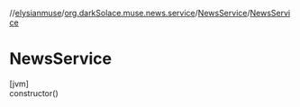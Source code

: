 //[elysianmuse](../../../index.md)/[org.darkSolace.muse.news.service](../index.md)/[NewsService](index.md)/[NewsService](-news-service.md)

# NewsService

[jvm]\
constructor()

